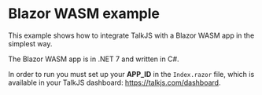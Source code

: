 # Blazor WASM example

This example shows how to integrate TalkJS with a Blazor WASM app in the simplest way.

The Blazor WASM app is in .NET 7 and written in C#.

In order to run you must set up your **APP_ID** in the `Index.razor` file, which is available in your TalkJS dashboard: https://talkjs.com/dashboard.

